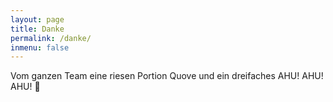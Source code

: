 ```yaml
---
layout: page
title: Danke
permalink: /danke/
inmenu: false
---
```


Vom ganzen Team eine riesen Portion Quove und ein dreifaches AHU! AHU! AHU! :blue_heart:
